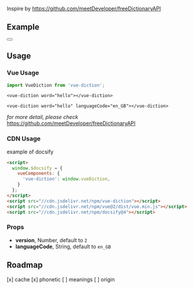 Inspire by https://github.com/meetDeveloper/freeDictionaryAPI

## Example

<button><vue-diction word="hello"></vue-diction></button>

## Usage

### Vue Usage

```js
import VueDiction from 'vue-diction';
```

```vue
<vue-diction word="hello"></vue-diction>
```

```vue
<vue-diction word="hello" languageCode="en_GB"></vue-diction>
```

*for more detail, please check* https://github.com/meetDeveloper/freeDictionaryAPI

### CDN Usage

example of docsify

```html
<script>
  window.$docsify = {
    vueComponents: {
      'vue-diction': window.vueDiction,
    }
  };
</script>
<script src="//cdn.jsdelivr.net/npm/vue-diction"></script>
<script src="//cdn.jsdelivr.net/npm/vue@2/dist/vue.min.js"></script>
<script src="//cdn.jsdelivr.net/npm/docsify@4"></script>
```

### Props

- **version**, Number, default to `2`
- **languageCode**, String, default to `en_GB`

## Roadmap

[x] cache
[x] phonetic
[ ] meanings
[ ] origin